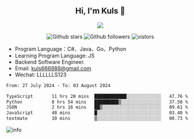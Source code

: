 <h2 align="center"> Hi, I'm Kuls 👋 </h2>
<p align="center">
    <p align="center">
        <img src=" https://avatars.githubusercontent.com/u/42165104?s=460&u=5c7fbf0bce7d4b38a15a44676e6f64b529e47598&v=4"/>
    </p>
    <p align="center">
      <img src="https://img.shields.io/github/stars/hellokuls?style=social" alt="Github stars" />
      <img src="https://img.shields.io/github/followers/hellokuls?style=social" alt="Github followers" />
      <img src="https://visitor-badge.glitch.me/badge?page_id=hellokuls.readme" alt="vistors" />
    </p>
</p>

- Program Language：C#、Java、Go、Python
- Learning Program Language: JS
- Backend Software Engineer.
- Email: kuls666888@gmail.com
- Wechat: LLLLLLS123

<!--START_SECTION:waka-->

```txt
From: 27 July 2024 - To: 03 August 2024

TypeScript       11 hrs 20 mins  ████████████░░░░░░░░░░░░░   47.76 %
Python           8 hrs 54 mins   █████████▒░░░░░░░░░░░░░░░   37.50 %
JSON             2 hrs 16 mins   ██▒░░░░░░░░░░░░░░░░░░░░░░   09.61 %
JavaScript       48 mins         █░░░░░░░░░░░░░░░░░░░░░░░░   03.40 %
textmate         10 mins         ▒░░░░░░░░░░░░░░░░░░░░░░░░   00.73 %
```

<!--END_SECTION:waka-->

![info](https://github-readme-stats.vercel.app/api?username=hellokuls&show_icons=true&count_private=true&hide=prs&theme=default_repocard)


